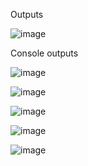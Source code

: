 Outputs

![image](https://github.com/yogeshdevtulla/JavaScript-learning/assets/101208427/78be7ec8-908f-4cea-b644-cf67465ca6e3)

Console outputs

![image](https://github.com/yogeshdevtulla/JavaScript-learning/assets/101208427/0fd04d22-d5a8-47a4-9a86-b19366da0219)

![image](https://github.com/yogeshdevtulla/JavaScript-learning/assets/101208427/f366a02a-edb4-48ac-982c-bb5b358f32bb)

![image](https://github.com/yogeshdevtulla/JavaScript-learning/assets/101208427/b265b555-2576-47f4-84a6-dfb6d0260b70)

![image](https://github.com/yogeshdevtulla/JavaScript-learning/assets/101208427/4a538bac-6775-46b8-b348-a006075fd932)

![image](https://github.com/yogeshdevtulla/JavaScript-learning/assets/101208427/fd2e4197-6892-4346-9fbc-5d68ebeb8794)





